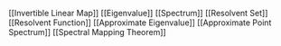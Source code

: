 [[Invertible Linear Map]]
[[Eigenvalue]]
[[Spectrum]]
[[Resolvent Set]]
[[Resolvent Function]]
[[Approximate Eigenvalue]]
[[Approximate Point Spectrum]]
[[Spectral Mapping Theorem]]